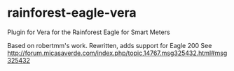 # rainforest-eagle-vera
Plugin for Vera for the Rainforest Eagle for Smart Meters

Based on robertmm's work.  Rewritten, adds support for Eagle 200
See http://forum.micasaverde.com/index.php/topic,14767.msg325432.html#msg325432
